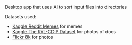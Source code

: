 Desktop app that uses AI to sort input files into directories

Datasets used:
- [Kaggle Reddit Memes](www.kaggle.com/datasets/sayangoswami/reddit-memes-dataset) for memes
- [Kaggle The RVL-CDIP Dataset](https://www.kaggle.com/datasets/pdavpoojan/the-rvlcdip-dataset-test?resource=download) for photos of docs
- [Flickr 8k](https://www.kaggle.com/datasets/adityajn105/flickr8k?select=Images) for photos